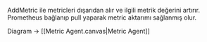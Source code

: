 AddMetric ile metricleri dışarıdan alır ve ilgili metrik değerini artırır. Prometheus bağlanıp pull yaparak metric aktarımı sağlanmış olur.


Diagram -> [[Metric Agent.canvas|Metric Agent]] 
